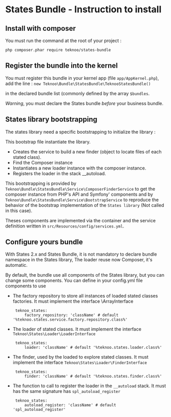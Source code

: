States Bundle - Instruction to install
======================================

Install with composer
---------------------
You must run the command at the root of your project :

`php composer.phar require teknoo/states-bundle`

Register the bundle into the kernel
-----------------------------------
You must register this bundle in your kernel app (file `app/AppKernel.php`), add the line :
`new Teknoo\Bundle\StatesBundle\TeknooStatesBundle()`

in the declared bundle list (commonly defined by the array `$bundles`.

*Warning*, you must declare the States bundle *before* your business bundle.

States library bootstrapping
---------------------------

The states library need a specific bootstrapping to initialize the library :

This bootstrap file instantiate the library.

*   Creates the service to build a new finder (object to locate files of each stated class).
*   Find the Composer instance
*   Instantiates a new loader instance with the composer instance. 
*   Registers the loader in the stack __autoload.

This bootstrapping is provided by `Teknoo\Bundle\StatesBundle\Service\ComposerFinderService` to get the composer instance
from PHP's API and Symfony' components and by `Teknoo\Bundle\StatesBundle\Service\BootstrapService` to reproduce
the behavior of the bootstrap implementation of the `States library` (Not called in this case).

Theses components are implemented via the container and the service definition written in `src/Resources/config/services.yml`.

Configure yours bundle
----------------------
With States 2.x and States Bundle, it is not mandatory to declare bundle namespace in the States library,
The loader reuse now Composer, it's automatic.

By default, the bundle use all components of the States library, but you can change some components. You can define in
your config.yml file components to use

*  The factory repository to store all instances of loaded stated classes factories. It must implement the interface \ArrayInterface

        teknoo_states:
            factory_repository: 'className' # default '%teknoo.states.service.factory.repository.class%'

*  The loader of stated classes. It must implement the interface `Teknoo\States\Loader\LoaderInterface`

        teknoo_states:
            loader: 'className' # default '%teknoo.states.loader.class%'

*  The finder, used by the loaded to explore stated classes. It must implement the interface `Teknoo\States\Loader\FinderInterface`

        teknoo_states:
            finder: 'className' # default '%teknoo.states.finder.class%'

*  The function to call to register the loader in the `__autoload` stack. It must has the same signature has `spl_autoload_register`

        teknoo_states:
            autoload_register: 'className' # default 'spl_autoload_register'
